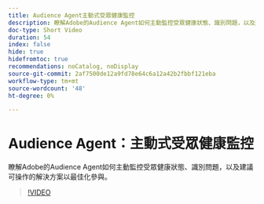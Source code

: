 ```yaml
---
title: Audience Agent主動式受眾健康監控
description: 瞭解Adobe的Audience Agent如何主動監控受眾健康狀態、識別問題，以及建議可操作的解決方案以最佳化參與。
doc-type: Short Video
duration: 54
index: false
hide: true
hidefromtoc: true
recommendations: noCatalog, noDisplay
source-git-commit: 2af7500de12a9fd78e64c6a12a42b2fbbf121eba
workflow-type: tm+mt
source-wordcount: '48'
ht-degree: 0%

---
```



# Audience Agent：主動式受眾健康監控

瞭解Adobe的Audience Agent如何主動監控受眾健康狀態、識別問題，以及建議可操作的解決方案以最佳化參與。

<!-- 65_S653_3442539_53_audience-agent-proactive-audience-health-monitoring -->
>[!VIDEO](https://video.tv.adobe.com/v/3458184/?learn=on&enablevpops=true)
